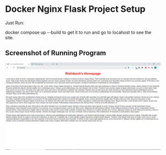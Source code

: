# Docker Nginx Flask Project Setup

Just Run:

docker compose up --build to get it to run and go to locahost to see the site.

## Screenshot of Running Program

![Running Program](screenshots/First-Webpage.PNG)